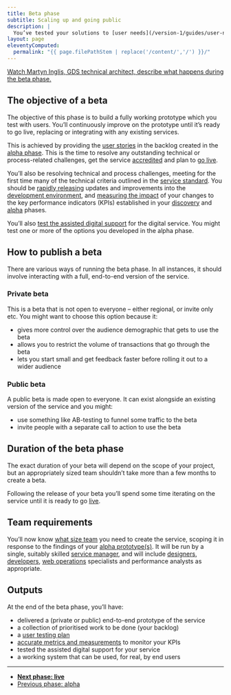 ```yaml
---
title: Beta phase
subtitle: Scaling up and going public
description: |
  You’ve tested your solutions to [user needs](/version-1/guides/user-needs/) and built up a clear picture of what it will take to [build](/version-1/guides/making-software/) and [operate](/version-1/guides/operations/) your service. Now you will build an end-to-end prototype, test it in public and prepare to run it.
layout: page
eleventyComputed:
  permalink: "{{ page.filePathStem | replace('/content/','/') }}/"
---
```


[Watch Martyn Inglis, GDS technical architect, describe what happens during the beta phase.](https://www.youtube.com/watch?v=s0l8HauO_PM)

## The objective of a beta

The objective of this phase is to build a fully working prototype which you test with users. You’ll continuously improve on the prototype until it’s ready to go live, replacing or integrating with any existing services.

This is achieved by providing the [user stories](/version-1/guides/writing-user-stories/) in the backlog created in the [alpha phase](/version-1/guides/alpha-phase/). This is the time to resolve any outstanding technical or process-related challenges, get the service [accredited](/version-1/guides/making-software/information-security) and plan to [go live](/version-1/guides/live-phase/).

You’ll also be resolving technical and process challenges, meeting for the first time many of the technical criteria outlined in the [service standard](/version-1/). You should be [rapidly releasing](/version-1/guides/release-strategies/) updates and improvements into the [development environment](/version-1/guides/development-environment/), and [measuring the impact](/version-1/guides/measurement/) of your changes to the key performance indicators (KPIs) established in your [discovery](/version-1/guides/discovery-phase/) and [alpha](/version-1/guides/alpha-phase/) phases.

You’ll also [test the assisted digital support](/version-1/guides/assisted-digital-action-plan/#beta-stage) for the digital service. You might test one or more of the options you developed in the alpha phase.

## How to publish a beta

There are various ways of running the beta phase. In all instances, it should involve interacting with a full, end-to-end version of the service.

### Private beta

This is a beta that is not open to everyone – either regional, or invite only etc. You might want to choose this option because it:

- gives more control over the audience demographic that gets to use the beta
- allows you to restrict the volume of transactions that go through the beta
- lets you start small and get feedback faster before rolling it out to a wider audience

### Public beta

A public beta is made open to everyone. It can exist alongside an existing version of the service and you might:

- use something like AB-testing to funnel some traffic to the beta
- invite people with a separate call to action to use the beta

## Duration of the beta phase

The exact duration of your beta will depend on the scope of your project, but an appropriately sized team shouldn’t take more than a few months to create a beta.

Following the release of your beta you’ll spend some time iterating on the service until it is ready to go [live](/version-1/guides/live-phase/).

## Team requirements

You’ll now know [what size team](/version-1/guides/the-team/) you need to create the service, scoping it in response to the findings of your [alpha prototype(s)](/version-1/guides/alpha-phase/). It will be run by a single, suitably skilled [service manager](/version-1/guides/service-manager/), and will include [designers](/version-1/guides/designer/), [developers](/version-1/guides/developer/), [web operations](/version-1/guides/web-operations/) specialists and performance analysts as appropriate.

## Outputs

At the end of the beta phase, you’ll have:

- delivered a (private or public) end-to-end prototype of the service
- a collection of prioritised work to be done (your backlog)
- a [user testing plan](/version-1/guides/user-research/)
- [accurate metrics and measurements](/version-1/guides/measurement/) to monitor your KPIs
- tested the assisted digital support for your service
- a working system that can be used, for real, by end users

---

- **[Next phase: live](/version-1/guides/live-phase/)**
- [Previous phase: alpha](/version-1/guides/alpha-phase/)
